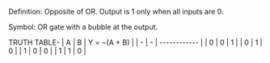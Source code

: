 Definition: Opposite of OR. Output is 1 only when all inputs are 0.

Symbol: OR gate with a bubble at the output.

TRUTH TABLE-
| A | B | Y = ¬(A + B) |
| - | - | ------------ |
| 0 | 0 | 1            |
| 0 | 1 | 0            |
| 1 | 0 | 0            |
| 1 | 1 | 0            |

